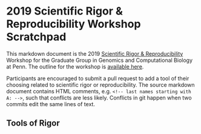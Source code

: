 # 2019 Scientific Rigor & Reproducibility Workshop Scratchpad

This markdown document is the 2019 [Scientific Rigor & Reproducibility](https://www.med.upenn.edu/bgs-rcr-exdes/) Workshop for the Graduate Group in Genomics and Computational Biology at Penn.
The outline for the workshop is [available here](https://goo.gl/2XQqwB).

Participants are encouraged to submit a pull request to add a tool of their choosing related to scientific rigor or reproducibility.
The source markdown document contains HTML comments, e.g. `<!-- last names starting with A: -->`, such that conflicts are less likely.
Conflicts in git happen when two commits edit the same lines of text.

## Tools of Rigor

<!-- last names starting with A: -->



<!-- last names starting with B: -->



<!-- last names starting with C: -->



<!-- last names starting with D: -->



<!-- last names starting with E: -->



<!-- last names starting with F: -->



<!-- last names starting with G: -->



<!-- last names starting with H: -->



<!-- last names starting with I: -->



<!-- last names starting with J: -->



<!-- last names starting with K: -->



<!-- last names starting with L: -->



<!-- last names starting with M: -->



<!-- last names starting with N: -->



<!-- last names starting with O: -->



<!-- last names starting with P: -->



<!-- last names starting with Q: -->



<!-- last names starting with R: -->



<!-- last names starting with S: -->



<!-- last names starting with T: -->



<!-- last names starting with U: -->



<!-- last names starting with V: -->



<!-- last names starting with W: -->



<!-- last names starting with X: -->



<!-- last names starting with Y: -->



<!-- last names starting with Z: -->



<!-- the end -->

